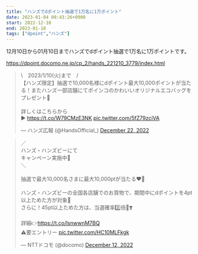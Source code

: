 ```yaml
---
title: "ハンズでdポイント抽選で1万名に1万ポイント"
date: 2023-01-04 09:43:26+0900
start: 2022-12-10
end: 2023-01-10
tags: ["dpoint","ハンズ"]
---
```


12月10日から01月10日までハンズでdポイント抽選で1万名に1万ポイントです。

https://dpoint.docomo.ne.jp/cp_2/hands_221210_3779/index.html

<blockquote class="twitter-tweet"><p lang="ja" dir="ltr">\　2023/1/10(火)まで　/<br>【ハンズ限定】抽選で10,000名様にdポイント最大10,000ポイントが当たる！またハンズ一部店舗にてポインコのかわいいオリジナルエコバッグをプレゼント🎁<br><br>詳しくはこちらから<br>▶️ <a href="https://t.co/W79CMzE3NK">https://t.co/W79CMzE3NK</a> <a href="https://t.co/5fZ79zciVA">pic.twitter.com/5fZ79zciVA</a></p>&mdash; ハンズ広報 (@HandsOfficial_) <a href="https://twitter.com/HandsOfficial_/status/1605853902041223169?ref_src=twsrc%5Etfw">December 22, 2022</a></blockquote> <script async src="https://platform.twitter.com/widgets.js" charset="utf-8"></script>
<blockquote class="twitter-tweet"><p lang="ja" dir="ltr">／<br>ハンズ・ハンズビーにて<br>キャンペーン実施中🎉<br>＼<br><br>抽選で最大10,000名さまに最大10,000ptが当たる❤️‍🔥 <br><br>ハンズ・ハンズビーの全国各店舗でのお買物で、期間中にdポイントを4pt以上ためた方が対象🌟<br>さらに！45pt以上ためた方は、当選確率3️⃣倍👀❣️<br><br>詳細👉<a href="https://t.co/lsnwwnM7BQ">https://t.co/lsnwwnM7BQ</a><br>⚠要エントリー <a href="https://t.co/HC10MLFkgk">pic.twitter.com/HC10MLFkgk</a></p>&mdash; NTTドコモ (@docomo) <a href="https://twitter.com/docomo/status/1602166358594183168?ref_src=twsrc%5Etfw">December 12, 2022</a></blockquote> <script async src="https://platform.twitter.com/widgets.js" charset="utf-8"></script>


